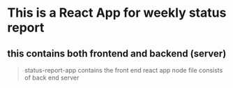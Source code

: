 # This is a React App for weekly status report #
## this contains both frontend and backend (server) ## 
> status-report-app contains the front end react app
> node file consists of back end server